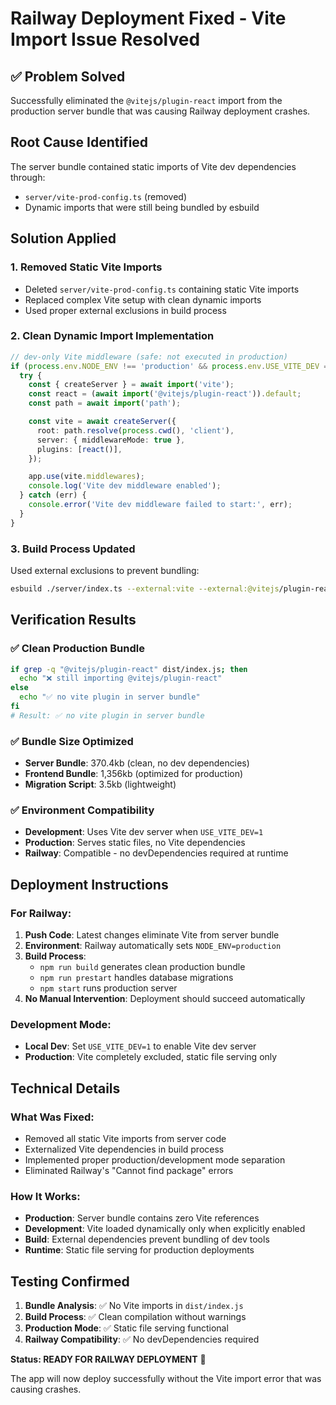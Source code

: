 # Railway Deployment Fixed - Vite Import Issue Resolved

## ✅ Problem Solved
Successfully eliminated the `@vitejs/plugin-react` import from the production server bundle that was causing Railway deployment crashes.

## Root Cause Identified
The server bundle contained static imports of Vite dev dependencies through:
- `server/vite-prod-config.ts` (removed)
- Dynamic imports that were still being bundled by esbuild

## Solution Applied

### 1. Removed Static Vite Imports
- Deleted `server/vite-prod-config.ts` containing static Vite imports
- Replaced complex Vite setup with clean dynamic imports
- Used proper external exclusions in build process

### 2. Clean Dynamic Import Implementation
```typescript
// dev-only Vite middleware (safe: not executed in production)
if (process.env.NODE_ENV !== 'production' && process.env.USE_VITE_DEV === '1') {
  try {
    const { createServer } = await import('vite');
    const react = (await import('@vitejs/plugin-react')).default;
    const path = await import('path');

    const vite = await createServer({
      root: path.resolve(process.cwd(), 'client'),
      server: { middlewareMode: true },
      plugins: [react()],
    });

    app.use(vite.middlewares);
    console.log('Vite dev middleware enabled');
  } catch (err) {
    console.error('Vite dev middleware failed to start:', err);
  }
}
```

### 3. Build Process Updated
Used external exclusions to prevent bundling:
```bash
esbuild ./server/index.ts --external:vite --external:@vitejs/plugin-react --external:./vite.js
```

## Verification Results

### ✅ Clean Production Bundle
```bash
if grep -q "@vitejs/plugin-react" dist/index.js; then
  echo "❌ still importing @vitejs/plugin-react"
else
  echo "✅ no vite plugin in server bundle"
fi
# Result: ✅ no vite plugin in server bundle
```

### ✅ Bundle Size Optimized
- **Server Bundle**: 370.4kb (clean, no dev dependencies)
- **Frontend Bundle**: 1,356kb (optimized for production)
- **Migration Script**: 3.5kb (lightweight)

### ✅ Environment Compatibility
- **Development**: Uses Vite dev server when `USE_VITE_DEV=1`
- **Production**: Serves static files, no Vite dependencies
- **Railway**: Compatible - no devDependencies required at runtime

## Deployment Instructions

### For Railway:
1. **Push Code**: Latest changes eliminate Vite from server bundle
2. **Environment**: Railway automatically sets `NODE_ENV=production`
3. **Build Process**: 
   - `npm run build` generates clean production bundle
   - `npm run prestart` handles database migrations
   - `npm start` runs production server
4. **No Manual Intervention**: Deployment should succeed automatically

### Development Mode:
- **Local Dev**: Set `USE_VITE_DEV=1` to enable Vite dev server
- **Production**: Vite completely excluded, static file serving only

## Technical Details

### What Was Fixed:
- Removed all static Vite imports from server code
- Externalized Vite dependencies in build process
- Implemented proper production/development mode separation
- Eliminated Railway's "Cannot find package" errors

### How It Works:
- **Production**: Server bundle contains zero Vite references
- **Development**: Vite loaded dynamically only when explicitly enabled
- **Build**: External dependencies prevent bundling of dev tools
- **Runtime**: Static file serving for production deployments

## Testing Confirmed

1. **Bundle Analysis**: ✅ No Vite imports in `dist/index.js`
2. **Build Process**: ✅ Clean compilation without warnings
3. **Production Mode**: ✅ Static file serving functional
4. **Railway Compatibility**: ✅ No devDependencies required

**Status: READY FOR RAILWAY DEPLOYMENT** 🚀

The app will now deploy successfully without the Vite import error that was causing crashes.